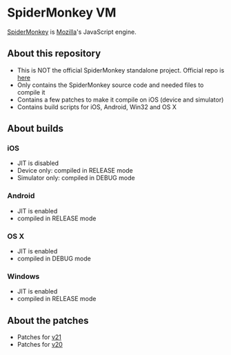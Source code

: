 # SpiderMonkey VM

[SpiderMonkey](https://developer.mozilla.org/en-US/docs/SpiderMonkey) is [Mozilla](http://www.mozilla.org)'s JavaScript engine.

## About this repository

 - This is NOT the official SpiderMonkey standalone project. Official repo is [here](https://developer.mozilla.org/en-US/docs/SpiderMonkey)
 - Only contains the SpiderMonkey source code and needed files to compile it
 - Contains a few patches to make it compile on iOS (device and simulator)
 - Contains build scripts for iOS, Android, Win32 and OS X
 
 
## About builds

### iOS
 - JIT is disabled
 - Device only: compiled in RELEASE mode
 - Simulator only: compiled in DEBUG mode

### Android

 - JIT is enabled
 - compiled in RELEASE mode
 

### OS X

 - JIT is enabled
 - compiled in DEBUG mode
 

### Windows

 - JIT is enabled
 - compiled in RELEASE mode


## About the patches
 
 - Patches for [v21](https://github.com/ricardoquesada/Spidermonkey/wiki/Migrating-to-v21)
 - Patches for [v20](https://github.com/ricardoquesada/Spidermonkey/wiki/Migrating-to-v20)
 


 
